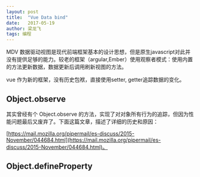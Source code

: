 ```yaml
---
layout: post
title:  "Vue Data bind"
date:   2017-05-19
author: 梁龙飞
tags: 编程
---
```


MDV 数据驱动视图是现代前端框架基本的设计思想，但是原生javascript对此并没有提供足够的能力。较老的框架（argular,Ember）使用观察者模式：使用内置的方法更新数据，数据更新后调用刷新视图的方法。

vue 作为新的框架，没有历史包袱，直接使用setter, getter追踪数据的变化。

## Object.observe 

其实曾经有个 Object.observe 的方法，实现了对对象所有行为的追踪，但因为性能问题最后又废弃了。下面这篇文章，描述了详细的历史和原因：

[https://mail.mozilla.org/pipermail/es-discuss/2015-November/044684.html](https://mail.mozilla.org/pipermail/es-discuss/2015-November/044684.html)。

## Object.defineProperty






